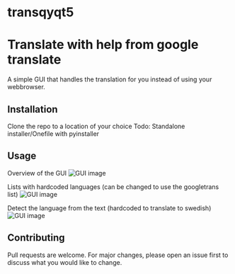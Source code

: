 # transqyqt5

# Translate with help from google translate

A simple GUI that handles the translation for you instead of using your webbrowser.

## Installation

Clone the repo to a location of your choice
Todo: Standalone installer/Onefile with pyinstaller

## Usage
Overview of the GUI
![GUI image](https://github.com/Phaugt/transqyqt5/blob/main/sources/gui.PNG)

Lists with hardcoded languages (can be changed to use the googletrans list)
![GUI image](https://github.com/Phaugt/transqyqt5/blob/main/sources/gui_translation.PNG)

Detect the language from the text (hardcoded to translate to swedish)
![GUI image](https://github.com/Phaugt/transqyqt5/blob/main/sources/gui_detect.PNG)


## Contributing
Pull requests are welcome. For major changes, please open an issue first to discuss what you would like to change.
